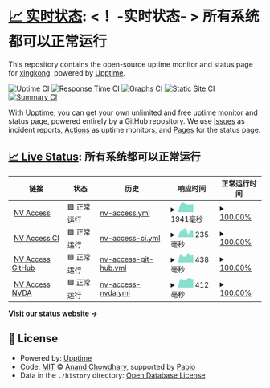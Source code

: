 # [📈 实时状态](https://demo.upptime.js.org): <！ -实时状态- > **所有系统都可以正常运行**

This repository contains the open-source uptime monitor and status page for [xingkong](https://blog.imydd.top), powered by [Upptime](https://github.com/upptime/upptime).

[![Uptime CI](https://github.com/dpy013/upptime/workflows/Uptime%20CI/badge.svg)](https://github.com/dpy013/upptime/actions?query=workflow%3A%22Uptime+CI%22)
[![Response Time CI](https://github.com/dpy013/upptime/workflows/Response%20Time%20CI/badge.svg)](https://github.com/dpy013/upptime/actions?query=workflow%3A%22Response+Time+CI%22)
[![Graphs CI](https://github.com/dpy013/upptime/workflows/Graphs%20CI/badge.svg)](https://github.com/dpy013/upptime/actions?query=workflow%3A%22Graphs+CI%22)
[![Static Site CI](https://github.com/dpy013/upptime/workflows/Static%20Site%20CI/badge.svg)](https://github.com/dpy013/upptime/actions?query=workflow%3A%22Static+Site+CI%22)
[![Summary CI](https://github.com/dpy013/upptime/workflows/Summary%20CI/badge.svg)](https://github.com/dpy013/upptime/actions?query=workflow%3A%22Summary+CI%22)

With [Upptime](https://upptime.js.org), you can get your own unlimited and free uptime monitor and status page, powered entirely by a GitHub repository. We use [Issues](https://github.com/dpy013/upptime/issues) as incident reports, [Actions](https://github.com/dpy013/upptime/actions) as uptime monitors, and [Pages](https://demo.upptime.js.org) for the status page.

## [📈 Live Status](https://demo.upptime.js.org): <!--live status--> **所有系统都可以正常运行**

<!--start: status pages-->
<!-- This summary is generated by Upptime (https://github.com/upptime/upptime) -->
<!-- Do not edit this manually, your changes will be overwritten -->
<!-- prettier-ignore -->
| 链接 | 状态 | 历史 | 响应时间 | 正常运行时间 |
| --- | ------ | ------- | ------------- | ------ |
| <img alt="" src="https://icons.duckduckgo.com/ip3/www.nvaccess.org.ico" height="13"> [NV Access](https://www.nvaccess.org) | 🟩 正常运行 | [nv-access.yml](https://github.com/dpy013/upptime/commits/HEAD/history/nv-access.yml) | <details><summary><img alt="响应时间图像" src="./graphs/nv-access/response-time-week.png" height="20"> 1941毫秒</summary><br><a href="https://messages.dpyblog.cn/history/nv-access"><img alt="响应时间 1941" src="https://img.shields.io/endpoint?url=https%3A%2F%2Fraw.githubusercontent.com%2Fdpy013%2Fupptime%2FHEAD%2Fapi%2Fnv-access%2Fresponse-time.json"></a><br><a href="https://messages.dpyblog.cn/history/nv-access"><img alt="24 小时响应时间 1838" src="https://img.shields.io/endpoint?url=https%3A%2F%2Fraw.githubusercontent.com%2Fdpy013%2Fupptime%2FHEAD%2Fapi%2Fnv-access%2Fresponse-time-day.json"></a><br><a href="https://messages.dpyblog.cn/history/nv-access"><img alt="7 天正常运行时间 1941" src="https://img.shields.io/endpoint?url=https%3A%2F%2Fraw.githubusercontent.com%2Fdpy013%2Fupptime%2FHEAD%2Fapi%2Fnv-access%2Fresponse-time-week.json"></a><br><a href="https://messages.dpyblog.cn/history/nv-access"><img alt="30天的正常运行时间 1941" src="https://img.shields.io/endpoint?url=https%3A%2F%2Fraw.githubusercontent.com%2Fdpy013%2Fupptime%2FHEAD%2Fapi%2Fnv-access%2Fresponse-time-month.json"></a><br><a href="https://messages.dpyblog.cn/history/nv-access"><img alt="1年的正常运行时间 1941" src="https://img.shields.io/endpoint?url=https%3A%2F%2Fraw.githubusercontent.com%2Fdpy013%2Fupptime%2FHEAD%2Fapi%2Fnv-access%2Fresponse-time-year.json"></a></details> | <details><summary><a href="https://messages.dpyblog.cn/history/nv-access">100.00%</a></summary><a href="https://messages.dpyblog.cn/history/nv-access"><img alt="正常运行时间 100.00%" src="https://img.shields.io/endpoint?url=https%3A%2F%2Fraw.githubusercontent.com%2Fdpy013%2Fupptime%2FHEAD%2Fapi%2Fnv-access%2Fuptime.json"></a><br><a href="https://messages.dpyblog.cn/history/nv-access"><img alt="24 小时正常运行时间 100.00%" src="https://img.shields.io/endpoint?url=https%3A%2F%2Fraw.githubusercontent.com%2Fdpy013%2Fupptime%2FHEAD%2Fapi%2Fnv-access%2Fuptime-day.json"></a><br><a href="https://messages.dpyblog.cn/history/nv-access"><img alt="7 天正常运行时间 100.00%" src="https://img.shields.io/endpoint?url=https%3A%2F%2Fraw.githubusercontent.com%2Fdpy013%2Fupptime%2FHEAD%2Fapi%2Fnv-access%2Fuptime-week.json"></a><br><a href="https://messages.dpyblog.cn/history/nv-access"><img alt="30天的正常运行时间 100.00%" src="https://img.shields.io/endpoint?url=https%3A%2F%2Fraw.githubusercontent.com%2Fdpy013%2Fupptime%2FHEAD%2Fapi%2Fnv-access%2Fuptime-month.json"></a><br><a href="https://messages.dpyblog.cn/history/nv-access"><img alt="1年的正常运行时间 100.00%" src="https://img.shields.io/endpoint?url=https%3A%2F%2Fraw.githubusercontent.com%2Fdpy013%2Fupptime%2FHEAD%2Fapi%2Fnv-access%2Fuptime-year.json"></a></details>
| <img alt="" src="https://icons.duckduckgo.com/ip3/ci.appveyor.com.ico" height="13"> [NV Access CI](https://ci.appveyor.com/project/nvaccess/nvda) | 🟩 正常运行 | [nv-access-ci.yml](https://github.com/dpy013/upptime/commits/HEAD/history/nv-access-ci.yml) | <details><summary><img alt="响应时间图像" src="./graphs/nv-access-ci/response-time-week.png" height="20"> 235毫秒</summary><br><a href="https://messages.dpyblog.cn/history/nv-access-ci"><img alt="响应时间 235" src="https://img.shields.io/endpoint?url=https%3A%2F%2Fraw.githubusercontent.com%2Fdpy013%2Fupptime%2FHEAD%2Fapi%2Fnv-access-ci%2Fresponse-time.json"></a><br><a href="https://messages.dpyblog.cn/history/nv-access-ci"><img alt="24 小时响应时间 184" src="https://img.shields.io/endpoint?url=https%3A%2F%2Fraw.githubusercontent.com%2Fdpy013%2Fupptime%2FHEAD%2Fapi%2Fnv-access-ci%2Fresponse-time-day.json"></a><br><a href="https://messages.dpyblog.cn/history/nv-access-ci"><img alt="7 天正常运行时间 235" src="https://img.shields.io/endpoint?url=https%3A%2F%2Fraw.githubusercontent.com%2Fdpy013%2Fupptime%2FHEAD%2Fapi%2Fnv-access-ci%2Fresponse-time-week.json"></a><br><a href="https://messages.dpyblog.cn/history/nv-access-ci"><img alt="30天的正常运行时间 235" src="https://img.shields.io/endpoint?url=https%3A%2F%2Fraw.githubusercontent.com%2Fdpy013%2Fupptime%2FHEAD%2Fapi%2Fnv-access-ci%2Fresponse-time-month.json"></a><br><a href="https://messages.dpyblog.cn/history/nv-access-ci"><img alt="1年的正常运行时间 235" src="https://img.shields.io/endpoint?url=https%3A%2F%2Fraw.githubusercontent.com%2Fdpy013%2Fupptime%2FHEAD%2Fapi%2Fnv-access-ci%2Fresponse-time-year.json"></a></details> | <details><summary><a href="https://messages.dpyblog.cn/history/nv-access-ci">100.00%</a></summary><a href="https://messages.dpyblog.cn/history/nv-access-ci"><img alt="正常运行时间 100.00%" src="https://img.shields.io/endpoint?url=https%3A%2F%2Fraw.githubusercontent.com%2Fdpy013%2Fupptime%2FHEAD%2Fapi%2Fnv-access-ci%2Fuptime.json"></a><br><a href="https://messages.dpyblog.cn/history/nv-access-ci"><img alt="24 小时正常运行时间 100.00%" src="https://img.shields.io/endpoint?url=https%3A%2F%2Fraw.githubusercontent.com%2Fdpy013%2Fupptime%2FHEAD%2Fapi%2Fnv-access-ci%2Fuptime-day.json"></a><br><a href="https://messages.dpyblog.cn/history/nv-access-ci"><img alt="7 天正常运行时间 100.00%" src="https://img.shields.io/endpoint?url=https%3A%2F%2Fraw.githubusercontent.com%2Fdpy013%2Fupptime%2FHEAD%2Fapi%2Fnv-access-ci%2Fuptime-week.json"></a><br><a href="https://messages.dpyblog.cn/history/nv-access-ci"><img alt="30天的正常运行时间 100.00%" src="https://img.shields.io/endpoint?url=https%3A%2F%2Fraw.githubusercontent.com%2Fdpy013%2Fupptime%2FHEAD%2Fapi%2Fnv-access-ci%2Fuptime-month.json"></a><br><a href="https://messages.dpyblog.cn/history/nv-access-ci"><img alt="1年的正常运行时间 100.00%" src="https://img.shields.io/endpoint?url=https%3A%2F%2Fraw.githubusercontent.com%2Fdpy013%2Fupptime%2FHEAD%2Fapi%2Fnv-access-ci%2Fuptime-year.json"></a></details>
| <img alt="" src="https://icons.duckduckgo.com/ip3/github.com.ico" height="13"> [NV Access GitHub](https://github.com/nvaccess) | 🟩 正常运行 | [nv-access-git-hub.yml](https://github.com/dpy013/upptime/commits/HEAD/history/nv-access-git-hub.yml) | <details><summary><img alt="响应时间图像" src="./graphs/nv-access-git-hub/response-time-week.png" height="20"> 438毫秒</summary><br><a href="https://messages.dpyblog.cn/history/nv-access-git-hub"><img alt="响应时间 438" src="https://img.shields.io/endpoint?url=https%3A%2F%2Fraw.githubusercontent.com%2Fdpy013%2Fupptime%2FHEAD%2Fapi%2Fnv-access-git-hub%2Fresponse-time.json"></a><br><a href="https://messages.dpyblog.cn/history/nv-access-git-hub"><img alt="24 小时响应时间 470" src="https://img.shields.io/endpoint?url=https%3A%2F%2Fraw.githubusercontent.com%2Fdpy013%2Fupptime%2FHEAD%2Fapi%2Fnv-access-git-hub%2Fresponse-time-day.json"></a><br><a href="https://messages.dpyblog.cn/history/nv-access-git-hub"><img alt="7 天正常运行时间 438" src="https://img.shields.io/endpoint?url=https%3A%2F%2Fraw.githubusercontent.com%2Fdpy013%2Fupptime%2FHEAD%2Fapi%2Fnv-access-git-hub%2Fresponse-time-week.json"></a><br><a href="https://messages.dpyblog.cn/history/nv-access-git-hub"><img alt="30天的正常运行时间 438" src="https://img.shields.io/endpoint?url=https%3A%2F%2Fraw.githubusercontent.com%2Fdpy013%2Fupptime%2FHEAD%2Fapi%2Fnv-access-git-hub%2Fresponse-time-month.json"></a><br><a href="https://messages.dpyblog.cn/history/nv-access-git-hub"><img alt="1年的正常运行时间 438" src="https://img.shields.io/endpoint?url=https%3A%2F%2Fraw.githubusercontent.com%2Fdpy013%2Fupptime%2FHEAD%2Fapi%2Fnv-access-git-hub%2Fresponse-time-year.json"></a></details> | <details><summary><a href="https://messages.dpyblog.cn/history/nv-access-git-hub">100.00%</a></summary><a href="https://messages.dpyblog.cn/history/nv-access-git-hub"><img alt="正常运行时间 100.00%" src="https://img.shields.io/endpoint?url=https%3A%2F%2Fraw.githubusercontent.com%2Fdpy013%2Fupptime%2FHEAD%2Fapi%2Fnv-access-git-hub%2Fuptime.json"></a><br><a href="https://messages.dpyblog.cn/history/nv-access-git-hub"><img alt="24 小时正常运行时间 100.00%" src="https://img.shields.io/endpoint?url=https%3A%2F%2Fraw.githubusercontent.com%2Fdpy013%2Fupptime%2FHEAD%2Fapi%2Fnv-access-git-hub%2Fuptime-day.json"></a><br><a href="https://messages.dpyblog.cn/history/nv-access-git-hub"><img alt="7 天正常运行时间 100.00%" src="https://img.shields.io/endpoint?url=https%3A%2F%2Fraw.githubusercontent.com%2Fdpy013%2Fupptime%2FHEAD%2Fapi%2Fnv-access-git-hub%2Fuptime-week.json"></a><br><a href="https://messages.dpyblog.cn/history/nv-access-git-hub"><img alt="30天的正常运行时间 100.00%" src="https://img.shields.io/endpoint?url=https%3A%2F%2Fraw.githubusercontent.com%2Fdpy013%2Fupptime%2FHEAD%2Fapi%2Fnv-access-git-hub%2Fuptime-month.json"></a><br><a href="https://messages.dpyblog.cn/history/nv-access-git-hub"><img alt="1年的正常运行时间 100.00%" src="https://img.shields.io/endpoint?url=https%3A%2F%2Fraw.githubusercontent.com%2Fdpy013%2Fupptime%2FHEAD%2Fapi%2Fnv-access-git-hub%2Fuptime-year.json"></a></details>
| <img alt="" src="https://icons.duckduckgo.com/ip3/github.com.ico" height="13"> [NV Access NVDA](https://github.com/nvaccess/nvda) | 🟩 正常运行 | [nv-access-nvda.yml](https://github.com/dpy013/upptime/commits/HEAD/history/nv-access-nvda.yml) | <details><summary><img alt="响应时间图像" src="./graphs/nv-access-nvda/response-time-week.png" height="20"> 412毫秒</summary><br><a href="https://messages.dpyblog.cn/history/nv-access-nvda"><img alt="响应时间 412" src="https://img.shields.io/endpoint?url=https%3A%2F%2Fraw.githubusercontent.com%2Fdpy013%2Fupptime%2FHEAD%2Fapi%2Fnv-access-nvda%2Fresponse-time.json"></a><br><a href="https://messages.dpyblog.cn/history/nv-access-nvda"><img alt="24 小时响应时间 430" src="https://img.shields.io/endpoint?url=https%3A%2F%2Fraw.githubusercontent.com%2Fdpy013%2Fupptime%2FHEAD%2Fapi%2Fnv-access-nvda%2Fresponse-time-day.json"></a><br><a href="https://messages.dpyblog.cn/history/nv-access-nvda"><img alt="7 天正常运行时间 412" src="https://img.shields.io/endpoint?url=https%3A%2F%2Fraw.githubusercontent.com%2Fdpy013%2Fupptime%2FHEAD%2Fapi%2Fnv-access-nvda%2Fresponse-time-week.json"></a><br><a href="https://messages.dpyblog.cn/history/nv-access-nvda"><img alt="30天的正常运行时间 412" src="https://img.shields.io/endpoint?url=https%3A%2F%2Fraw.githubusercontent.com%2Fdpy013%2Fupptime%2FHEAD%2Fapi%2Fnv-access-nvda%2Fresponse-time-month.json"></a><br><a href="https://messages.dpyblog.cn/history/nv-access-nvda"><img alt="1年的正常运行时间 412" src="https://img.shields.io/endpoint?url=https%3A%2F%2Fraw.githubusercontent.com%2Fdpy013%2Fupptime%2FHEAD%2Fapi%2Fnv-access-nvda%2Fresponse-time-year.json"></a></details> | <details><summary><a href="https://messages.dpyblog.cn/history/nv-access-nvda">100.00%</a></summary><a href="https://messages.dpyblog.cn/history/nv-access-nvda"><img alt="正常运行时间 100.00%" src="https://img.shields.io/endpoint?url=https%3A%2F%2Fraw.githubusercontent.com%2Fdpy013%2Fupptime%2FHEAD%2Fapi%2Fnv-access-nvda%2Fuptime.json"></a><br><a href="https://messages.dpyblog.cn/history/nv-access-nvda"><img alt="24 小时正常运行时间 100.00%" src="https://img.shields.io/endpoint?url=https%3A%2F%2Fraw.githubusercontent.com%2Fdpy013%2Fupptime%2FHEAD%2Fapi%2Fnv-access-nvda%2Fuptime-day.json"></a><br><a href="https://messages.dpyblog.cn/history/nv-access-nvda"><img alt="7 天正常运行时间 100.00%" src="https://img.shields.io/endpoint?url=https%3A%2F%2Fraw.githubusercontent.com%2Fdpy013%2Fupptime%2FHEAD%2Fapi%2Fnv-access-nvda%2Fuptime-week.json"></a><br><a href="https://messages.dpyblog.cn/history/nv-access-nvda"><img alt="30天的正常运行时间 100.00%" src="https://img.shields.io/endpoint?url=https%3A%2F%2Fraw.githubusercontent.com%2Fdpy013%2Fupptime%2FHEAD%2Fapi%2Fnv-access-nvda%2Fuptime-month.json"></a><br><a href="https://messages.dpyblog.cn/history/nv-access-nvda"><img alt="1年的正常运行时间 100.00%" src="https://img.shields.io/endpoint?url=https%3A%2F%2Fraw.githubusercontent.com%2Fdpy013%2Fupptime%2FHEAD%2Fapi%2Fnv-access-nvda%2Fuptime-year.json"></a></details>

<!--end: status pages-->

[**Visit our status website →**](https://demo.upptime.js.org)

## 📄 License

- Powered by: [Upptime](https://github.com/upptime/upptime)
- Code: [MIT](./LICENSE) © [Anand Chowdhary](https://anandchowdhary.com), supported by [Pabio](https://pabio.com)
- Data in the `./history` directory: [Open Database License](https://opendatacommons.org/licenses/odbl/1-0/)

